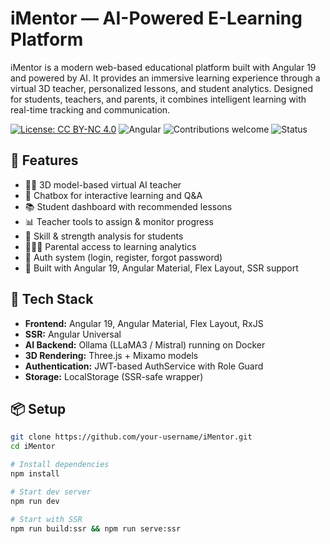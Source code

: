 # iMentor — AI-Powered E-Learning Platform

iMentor is a modern web-based educational platform built with Angular 19 and powered by AI. It provides an immersive learning experience through a virtual 3D teacher, personalized lessons, and student analytics. Designed for students, teachers, and parents, it combines intelligent learning with real-time tracking and communication.

[![License: CC BY-NC 4.0](https://img.shields.io/badge/License-CC%20BY--NC%204.0-lightgrey.svg)](https://creativecommons.org/licenses/by-nc/4.0/)
![Angular](https://img.shields.io/badge/Angular-19-red)
![Contributions welcome](https://img.shields.io/badge/contributions-welcome-brightgreen)
![Status](https://img.shields.io/badge/status-alpha-orange)

## 🚀 Features

- 🧑‍🏫 3D model-based virtual AI teacher
- 💬 Chatbox for interactive learning and Q&A
- 📚 Student dashboard with recommended lessons
- 📊 Teacher tools to assign & monitor progress
- 🧠 Skill & strength analysis for students
- 👨‍👩‍👧 Parental access to learning analytics
- 🔐 Auth system (login, register, forgot password)
- 🧱 Built with Angular 19, Angular Material, Flex Layout, SSR support

## 🧰 Tech Stack

- **Frontend:** Angular 19, Angular Material, Flex Layout, RxJS
- **SSR:** Angular Universal
- **AI Backend:** Ollama (LLaMA3 / Mistral) running on Docker
- **3D Rendering:** Three.js + Mixamo models
- **Authentication:** JWT-based AuthService with Role Guard
- **Storage:** LocalStorage (SSR-safe wrapper)

## 📦 Setup

```bash
git clone https://github.com/your-username/iMentor.git
cd iMentor

# Install dependencies
npm install

# Start dev server
npm run dev

# Start with SSR
npm run build:ssr && npm run serve:ssr